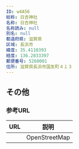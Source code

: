 ```yaml
---
ID: w4A56
総称: 日吉神社
名称: 日吉神社
名称読み: null
別名: null
都道府県: 滋賀県
区域: 長浜市
緯度: 35.4110393
経度: 136.2833397
郵便番号: 5260001
住所: 滋賀県長浜市国友町４１３
---
```


## その他

### 参考URL

| URL | 説明          |
| --- | ------------- |
|     | OpenStreetMap |
